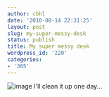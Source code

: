```yaml
---
author: cbhl
date: '2010-08-14 22:31:25'
layout: post
slug: my-super-messy-desk
status: publish
title: My super messy desk
wordpress_id: '220'
categories:
- '365'
---
```


![image](http://blog.azuresky.ca/blog/wp-content/uploads/2010/08/wpid-IMG_20100814_223027.jpg)
I'll clean it up one day...
